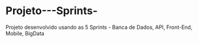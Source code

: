 # Projeto---Sprints-
Projeto desenvolvido usando as 5 Sprints - Banca de Dados, API,  Front-End, Mobile, BigData
